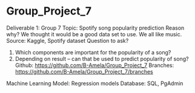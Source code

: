 # Group_Project_7

Deliverable 1:  Group 7
Topic: Spotify song popularity prediction
Reason why? We thought it would be a good data set to use. We all like music.
Source: Kaggle, Spotify dataset
Question to ask?
1.	Which components are important for the popularity of a song?
2.	Depending on result – can that be used to predict popularity of song? 
Github: https://github.com/B-Amela/Group_Project_7
Branches: https://github.com/B-Amela/Group_Project_7/branches

Machine Learning Model: Regression models
Database: SQL, PgAdmin
